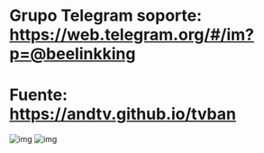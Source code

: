 # Grupo Telegram soporte: https://web.telegram.org/#/im?p=@beelinkking
# Fuente: https://andtv.github.io/tvban

![img](https://raw.githubusercontent.com/andtv/andtv.github.io/master/tvban/wizard/imagenes/tbuild.png)
![img](https://i.imgur.com/PfZUhyc.png)


